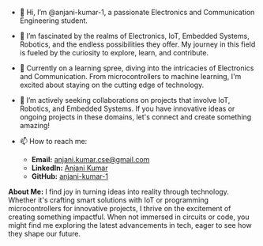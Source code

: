 - 👋 Hi, I’m @anjani-kumar-1, a passionate Electronics and Communication Engineering student.

- 👀 I’m fascinated by the realms of Electronics, IoT, Embedded Systems, Robotics, and the endless possibilities they offer. My journey in this field is fueled by the curiosity to explore, learn, and contribute.

- 🌱 Currently on a learning spree, diving into the intricacies of Electronics and Communication. From microcontrollers to machine learning, I'm excited about staying on the cutting edge of technology.

- 💞️ I’m actively seeking collaborations on projects that involve IoT, Robotics, and Embedded Systems. If you have innovative ideas or ongoing projects in these domains, let's connect and create something amazing!

- 📫 How to reach me:
  - **Email:** anjani.kumar.cse@gmail.com
  - **LinkedIn:** [Anjani Kumar](https://www.linkedin.com/in/anjani-kumar-227077240/)
  - **GitHub:** [anjani-kumar-1](https://github.com/anjani-kumar-1)

**About Me:**
I find joy in turning ideas into reality through technology. Whether it's crafting smart solutions with IoT or programming microcontrollers for innovative projects, I thrive on the excitement of creating something impactful. When not immersed in circuits or code, you might find me exploring the latest advancements in tech, eager to see how they shape our future.

<!---
anjani-kumar-1/anjani-kumar-1 is a ✨ special ✨ repository because its `README.md` (this file) appears on your GitHub profile.
You can click the Preview link to take a look at your changes.
--->


